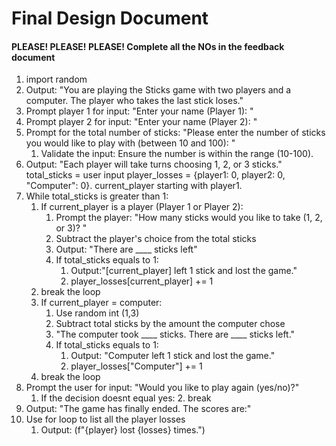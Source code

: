 # Final Design Document
#### PLEASE! PLEASE! PLEASE! Complete all the NOs in the feedback document 

1. import random
2. Output: "You are playing the Sticks game with two players and a computer. The player who takes the last stick loses."
3. Prompt player 1 for input: "Enter your name (Player 1): "
4. Prompt player 2 for input: "Enter your name (Player 2): "
5. Prompt for the total number of sticks: "Please enter the number of sticks you would like to play with (between 10 and 100): "
   1. Validate the input: Ensure the number is within the range (10-100).
6. Output: "Each player will take turns choosing 1, 2, or 3 sticks."
total_sticks = user input
player_losses = {player1: 0, player2: 0, "Computer": 0}.
current_player starting with player1.
7. While total_sticks is greater than 1:
   1. If current_player is a player (Player 1 or Player 2):
      1. Prompt the player: "How many sticks would you like to take (1, 2, or 3)? " 
      2. Subtract the player's choice from the total sticks
      3. Output: "There are ____ sticks left"
      4. If total_sticks equals to 1:
         1. Output:"[current_player] left 1 stick and lost the game."
         2. player_losses[current_player] += 1
   2. break the loop
   3. If current_player = computer:
      1. Use random int (1,3)
      2. Subtract total sticks by the amount the computer chose 
      3. "The computer took ____ sticks. There are ____ sticks left."
      4. If total_sticks equals to 1:
         1. Output: "Computer left 1 stick and lost the game."
         2. player_losses["Computer"] += 1
   4. break the loop
8. Prompt the user for input: "Would you like to play again (yes/no)?"
   1. If the decision doesnt equal yes:
      2. break 
9. Output: "The game has finally ended. The scores are:"
10. Use for loop to list all the player losses
    1. Output: (f"{player} lost {losses} times.")
        